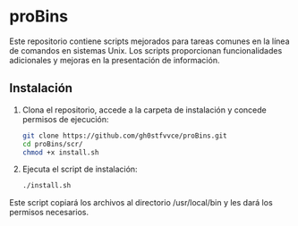 # proBins

Este repositorio contiene scripts mejorados para tareas comunes en la línea de comandos en sistemas Unix. Los scripts proporcionan funcionalidades adicionales y mejoras en la presentación de información.

## Instalación

1. Clona el repositorio, accede a la carpeta de instalación y concede permisos de ejecución:

   ```bash
   git clone https://github.com/gh0stfvvce/proBins.git
   cd proBins/scr/
   chmod +x install.sh

2. Ejecuta el script de instalación:
   ```bash
   ./install.sh

Este script copiará los archivos al directorio /usr/local/bin y les dará los permisos necesarios.

